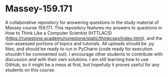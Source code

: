# Massey-159.171
A collaborative repository for answering questions in the study material of Massey course 159.171.
This repository features my answers to questions in How to Think Like a Computer Scientist (HTTLACS) (https://runestone.academy/runestone/static/thinkcspy/index.html), and the non-assessed portions of topics and tutorials. All uploads should be .py files, and should be ready to run in PyCharm (code ready for execution shouldn't be commented out). I encourage other students to contribute with discussion and with their own solutions. I am still learning how to use GitHub, so it might be a mess at first, but hopefully it proves useful for any students on this course. 
